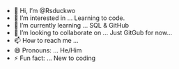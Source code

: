 - 👋 Hi, I’m @Rsduckwo
- 👀 I’m interested in ... Learning to code.
- 🌱 I’m currently learning ... SQL & GitHub 
- 💞️ I’m looking to collaborate on ... Just GitGub for now...
- 📫 How to reach me ... 
- 😄 Pronouns: ... He/Him
- ⚡ Fun fact: ... New to coding 

<!---
Rsduckwo/Rsduckwo is a ✨ special ✨ repository because its `README.md` (this file) appears on your GitHub profile.
You can click the Preview link to take a look at your changes.
--->
